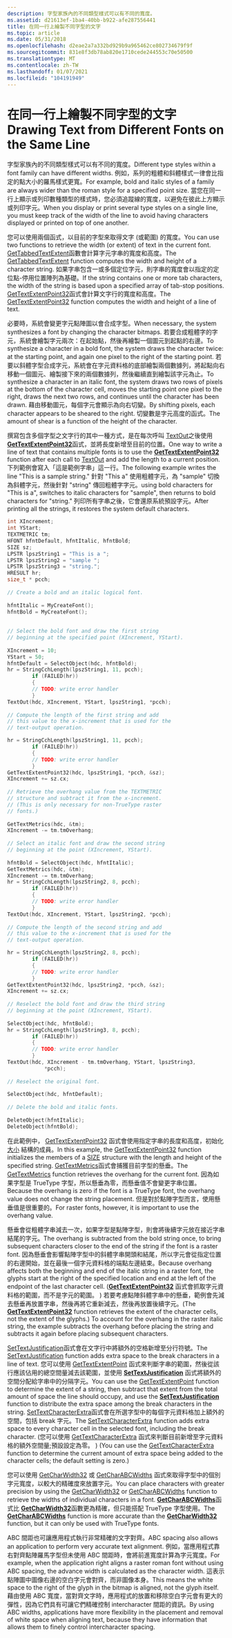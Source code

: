 ```yaml
---
description: 字型家族內的不同類型樣式可以有不同的寬度。
ms.assetid: d21613ef-1ba4-40bb-b922-afe287556441
title: 在同一行上繪製不同字型的文字
ms.topic: article
ms.date: 05/31/2018
ms.openlocfilehash: d2eae2a7a332bd929b9a965462ce802734679f9f
ms.sourcegitcommit: 831e8f3db78ab820e1710cede244553c70e50500
ms.translationtype: MT
ms.contentlocale: zh-TW
ms.lasthandoff: 01/07/2021
ms.locfileid: "104191949"
---
```

# <a name="drawing-text-from-different-fonts-on-the-same-line"></a><span data-ttu-id="4f7c5-103">在同一行上繪製不同字型的文字</span><span class="sxs-lookup"><span data-stu-id="4f7c5-103">Drawing Text from Different Fonts on the Same Line</span></span>

<span data-ttu-id="4f7c5-104">字型家族內的不同類型樣式可以有不同的寬度。</span><span class="sxs-lookup"><span data-stu-id="4f7c5-104">Different type styles within a font family can have different widths.</span></span> <span data-ttu-id="4f7c5-105">例如，系列的粗體和斜體樣式一律會比指定的點大小的羅馬樣式更寬。</span><span class="sxs-lookup"><span data-stu-id="4f7c5-105">For example, bold and italic styles of a family are always wider than the roman style for a specified point size.</span></span> <span data-ttu-id="4f7c5-106">當您在同一行上顯示或列印數種類型的樣式時，您必須追蹤線的寬度，以避免在彼此上方顯示或列印字元。</span><span class="sxs-lookup"><span data-stu-id="4f7c5-106">When you display or print several type styles on a single line, you must keep track of the width of the line to avoid having characters displayed or printed on top of one another.</span></span>

<span data-ttu-id="4f7c5-107">您可以使用兩個函式，以目前的字型來取得文字 (或範圍) 的寬度。</span><span class="sxs-lookup"><span data-stu-id="4f7c5-107">You can use two functions to retrieve the width (or extent) of text in the current font.</span></span> <span data-ttu-id="4f7c5-108">[GetTabbedTextExtent](/windows/desktop/api/Winuser/nf-winuser-gettabbedtextextenta)函數會計算字元字串的寬度和高度。</span><span class="sxs-lookup"><span data-stu-id="4f7c5-108">The [GetTabbedTextExtent](/windows/desktop/api/Winuser/nf-winuser-gettabbedtextextenta) function computes the width and height of a character string.</span></span> <span data-ttu-id="4f7c5-109">如果字串包含一或多個定位字元，則字串的寬度會以指定的定位點-停用位置陣列為基礎。</span><span class="sxs-lookup"><span data-stu-id="4f7c5-109">If the string contains one or more tab characters, the width of the string is based upon a specified array of tab-stop positions.</span></span> <span data-ttu-id="4f7c5-110">[GetTextExtentPoint32](/windows/desktop/api/Wingdi/nf-wingdi-gettextextentpoint32a)函式會計算文字行的寬度和高度。</span><span class="sxs-lookup"><span data-stu-id="4f7c5-110">The [GetTextExtentPoint32](/windows/desktop/api/Wingdi/nf-wingdi-gettextextentpoint32a) function computes the width and height of a line of text.</span></span>

<span data-ttu-id="4f7c5-111">必要時，系統會變更字元點陣圖以會合成字型。</span><span class="sxs-lookup"><span data-stu-id="4f7c5-111">When necessary, the system synthesizes a font by changing the character bitmaps.</span></span> <span data-ttu-id="4f7c5-112">若要合成粗體字的字元，系統會繪製字元兩次：在起始點，然後再繪製一個圖元到起點的右邊。</span><span class="sxs-lookup"><span data-stu-id="4f7c5-112">To synthesize a character in a bold font, the system draws the character twice: at the starting point, and again one pixel to the right of the starting point.</span></span> <span data-ttu-id="4f7c5-113">若要以斜體字型合成字元，系統會在字元資料格的底部繪製兩個數據列，將起點向右移動一個圖元、繪製接下來的兩個數據列，然後繼續直到繪製該字元為止。</span><span class="sxs-lookup"><span data-stu-id="4f7c5-113">To synthesize a character in an italic font, the system draws two rows of pixels at the bottom of the character cell, moves the starting point one pixel to the right, draws the next two rows, and continues until the character has been drawn.</span></span> <span data-ttu-id="4f7c5-114">藉由移動圖元，每個字元會顯示為向右切變。</span><span class="sxs-lookup"><span data-stu-id="4f7c5-114">By shifting pixels, each character appears to be sheared to the right.</span></span> <span data-ttu-id="4f7c5-115">切變數是字元高度的函式。</span><span class="sxs-lookup"><span data-stu-id="4f7c5-115">The amount of shear is a function of the height of the character.</span></span>

<span data-ttu-id="4f7c5-116">撰寫包含多個字型之文字行的其中一種方式，是在每次呼叫 [TextOut](/windows/desktop/api/Wingdi/nf-wingdi-textouta)之後使用 [**GetTextExtentPoint32**](/windows/win32/api/wingdi/nf-wingdi-gettextextentpoint32a)函式，並將長度新增至目前的位置。</span><span class="sxs-lookup"><span data-stu-id="4f7c5-116">One way to write a line of text that contains multiple fonts is to use the [**GetTextExtentPoint32**](/windows/win32/api/wingdi/nf-wingdi-gettextextentpoint32a) function after each call to [TextOut](/windows/desktop/api/Wingdi/nf-wingdi-textouta) and add the length to a current position.</span></span> <span data-ttu-id="4f7c5-117">下列範例會寫入「這是範例字串」這一行。</span><span class="sxs-lookup"><span data-stu-id="4f7c5-117">The following example writes the line "This is a sample string."</span></span> <span data-ttu-id="4f7c5-118">針對 "This a" 使用粗體字元，為 "sample" 切換為斜體字元，然後針對 "string" 傳回粗體字字元。</span><span class="sxs-lookup"><span data-stu-id="4f7c5-118">using bold characters for "This is a", switches to italic characters for "sample", then returns to bold characters for "string."</span></span> <span data-ttu-id="4f7c5-119">列印所有字串之後，它會還原系統預設字元。</span><span class="sxs-lookup"><span data-stu-id="4f7c5-119">After printing all the strings, it restores the system default characters.</span></span>


```C++
int XIncrement; 
int YStart; 
TEXTMETRIC tm; 
HFONT hfntDefault, hfntItalic, hfntBold; 
SIZE sz; 
LPSTR lpszString1 = "This is a "; 
LPSTR lpszString2 = "sample "; 
LPSTR lpszString3 = "string."; 
HRESULT hr;
size_t * pcch;
 
// Create a bold and an italic logical font.  
 
hfntItalic = MyCreateFont(); 
hfntBold = MyCreateFont(); 
 
 
// Select the bold font and draw the first string  
// beginning at the specified point (XIncrement, YStart).  
 
XIncrement = 10; 
YStart = 50; 
hfntDefault = SelectObject(hdc, hfntBold); 
hr = StringCchLength(lpszString1, 11, pcch);
        if (FAILED(hr))
        {
        // TODO: write error handler 
        }
TextOut(hdc, XIncrement, YStart, lpszString1, *pcch); 
 
// Compute the length of the first string and add  
// this value to the x-increment that is used for the  
// text-output operation.  

hr = StringCchLength(lpszString1, 11, pcch);
        if (FAILED(hr))
        {
        // TODO: write error handler 
        } 
GetTextExtentPoint32(hdc, lpszString1, *pcch, &sz); 
XIncrement += sz.cx; 
 
// Retrieve the overhang value from the TEXTMETRIC  
// structure and subtract it from the x-increment.  
// (This is only necessary for non-TrueType raster  
// fonts.)  
 
GetTextMetrics(hdc, &tm); 
XIncrement -= tm.tmOverhang; 
 
// Select an italic font and draw the second string  
// beginning at the point (XIncrement, YStart).  
 
hfntBold = SelectObject(hdc, hfntItalic); 
GetTextMetrics(hdc, &tm); 
XIncrement -= tm.tmOverhang;
hr = StringCchLength(lpszString2, 8, pcch);
        if (FAILED(hr))
        {
        // TODO: write error handler 
        } 
TextOut(hdc, XIncrement, YStart, lpszString2, *pcch); 
 
// Compute the length of the second string and add  
// this value to the x-increment that is used for the  
// text-output operation.  

hr = StringCchLength(lpszString2, 8, pcch);
        if (FAILED(hr))
        {
        // TODO: write error handler 
        }  
GetTextExtentPoint32(hdc, lpszString2, *pcch, &sz); 
XIncrement += sz.cx; 
 
// Reselect the bold font and draw the third string  
// beginning at the point (XIncrement, YStart).  
 
SelectObject(hdc, hfntBold);
hr = StringCchLength(lpszString3, 8, pcch);
        if (FAILED(hr))
        {
        // TODO: write error handler 
        }  
TextOut(hdc, XIncrement - tm.tmOverhang, YStart, lpszString3, 
            *pcch); 
 
// Reselect the original font.  
 
SelectObject(hdc, hfntDefault); 
 
// Delete the bold and italic fonts.  
 
DeleteObject(hfntItalic); 
DeleteObject(hfntBold); 
```



<span data-ttu-id="4f7c5-120">在此範例中， [GetTextExtentPoint32](/windows/desktop/api/Wingdi/nf-wingdi-gettextextentpoint32a) 函式會使用指定字串的長度和高度，初始化 [大小](/previous-versions//dd145106(v=vs.85)) 結構的成員。</span><span class="sxs-lookup"><span data-stu-id="4f7c5-120">In this example, the [GetTextExtentPoint32](/windows/desktop/api/Wingdi/nf-wingdi-gettextextentpoint32a) function initializes the members of a [SIZE](/previous-versions//dd145106(v=vs.85)) structure with the length and height of the specified string.</span></span> <span data-ttu-id="4f7c5-121">[GetTextMetrics](/windows/desktop/api/Wingdi/nf-wingdi-gettextmetrics)函式會捕獲目前字型的懸垂。</span><span class="sxs-lookup"><span data-stu-id="4f7c5-121">The [GetTextMetrics](/windows/desktop/api/Wingdi/nf-wingdi-gettextmetrics) function retrieves the overhang for the current font.</span></span> <span data-ttu-id="4f7c5-122">因為如果字型是 TrueType 字型，所以懸垂為零，而懸垂值不會變更字串位置。</span><span class="sxs-lookup"><span data-stu-id="4f7c5-122">Because the overhang is zero if the font is a TrueType font, the overhang value does not change the string placement.</span></span> <span data-ttu-id="4f7c5-123">但是對於點陣字型而言，使用懸垂值是很重要的。</span><span class="sxs-lookup"><span data-stu-id="4f7c5-123">For raster fonts, however, it is important to use the overhang value.</span></span>

<span data-ttu-id="4f7c5-124">懸垂會從粗體字串減去一次，如果字型是點陣字型，則會將後續字元放在接近字串結尾的字元。</span><span class="sxs-lookup"><span data-stu-id="4f7c5-124">The overhang is subtracted from the bold string once, to bring subsequent characters closer to the end of the string if the font is a raster font.</span></span> <span data-ttu-id="4f7c5-125">因為懸垂會影響點陣字型中的斜體字串開頭和結尾，所以字元會從指定位置的右邊開始，並在最後一個字元資料格的端點左邊結束。</span><span class="sxs-lookup"><span data-stu-id="4f7c5-125">Because overhang affects both the beginning and end of the italic string in a raster font, the glyphs start at the right of the specified location and end at the left of the endpoint of the last character cell.</span></span> <span data-ttu-id="4f7c5-126"> ([**GetTextExtentPoint32**](/windows/win32/api/wingdi/nf-wingdi-gettextextentpoint32a) 函式會抓取字元資料格的範圍，而不是字元的範圍。 ) 若要考慮點陣斜體字串中的懸垂，範例會先減去懸垂再放置字串，然後再將它重新減去，然後再放置後續字元。</span><span class="sxs-lookup"><span data-stu-id="4f7c5-126">(The [**GetTextExtentPoint32**](/windows/win32/api/wingdi/nf-wingdi-gettextextentpoint32a) function retrieves the extent of the character cells, not the extent of the glyphs.) To account for the overhang in the raster italic string, the example subtracts the overhang before placing the string and subtracts it again before placing subsequent characters.</span></span>

<span data-ttu-id="4f7c5-127">[SetTextJustification](/windows/desktop/api/Wingdi/nf-wingdi-settextjustification)函式會在文字行中將額外的空格新增至分行符號。</span><span class="sxs-lookup"><span data-stu-id="4f7c5-127">The [SetTextJustification](/windows/desktop/api/Wingdi/nf-wingdi-settextjustification) function adds extra space to the break characters in a line of text.</span></span> <span data-ttu-id="4f7c5-128">您可以使用 [GetTextExtentPoint](/windows/desktop/api/WinGdi/nf-wingdi-gettextextentpointa) 函式來判斷字串的範圍，然後從該行應該佔用的總空間量減去該範圍，並使用 [**SetTextJustification**](/windows/win32/api/wingdi/nf-wingdi-settextjustification) 函式將額外的空間分配給字串中的分隔字元。</span><span class="sxs-lookup"><span data-stu-id="4f7c5-128">You can use the [GetTextExtentPoint](/windows/desktop/api/WinGdi/nf-wingdi-gettextextentpointa) function to determine the extent of a string, then subtract that extent from the total amount of space the line should occupy, and use the [**SetTextJustification**](/windows/win32/api/wingdi/nf-wingdi-settextjustification) function to distribute the extra space among the break characters in the string.</span></span> <span data-ttu-id="4f7c5-129">[SetTextCharacterExtra](/windows/desktop/api/Wingdi/nf-wingdi-settextcharacterextra)函式會在所選字型中的每個字元資料格加上額外的空間，包括 break 字元。</span><span class="sxs-lookup"><span data-stu-id="4f7c5-129">The [SetTextCharacterExtra](/windows/desktop/api/Wingdi/nf-wingdi-settextcharacterextra) function adds extra space to every character cell in the selected font, including the break character.</span></span> <span data-ttu-id="4f7c5-130"> (您可以使用 [GetTextCharacterExtra](/windows/desktop/api/Wingdi/nf-wingdi-gettextcharacterextra) 函式來判斷目前新增至字元資料格的額外空間量;預設設定為零。 ) </span><span class="sxs-lookup"><span data-stu-id="4f7c5-130">(You can use the [GetTextCharacterExtra](/windows/desktop/api/Wingdi/nf-wingdi-gettextcharacterextra) function to determine the current amount of extra space being added to the character cells; the default setting is zero.)</span></span>

<span data-ttu-id="4f7c5-131">您可以使用 [GetCharWidth32](/windows/desktop/api/Wingdi/nf-wingdi-getcharwidth32a) 或 [GetCharABCWidths](/windows/desktop/api/Wingdi/nf-wingdi-getcharabcwidthsa) 函式來取得字型中的個別字元寬度，以較大的精確度來放置字元。</span><span class="sxs-lookup"><span data-stu-id="4f7c5-131">You can place characters with greater precision by using the [GetCharWidth32](/windows/desktop/api/Wingdi/nf-wingdi-getcharwidth32a) or [GetCharABCWidths](/windows/desktop/api/Wingdi/nf-wingdi-getcharabcwidthsa) function to retrieve the widths of individual characters in a font.</span></span> <span data-ttu-id="4f7c5-132">[**GetCharABCWidths**](/windows/win32/api/wingdi/nf-wingdi-getcharabcwidthsa)函式比 [**GetCharWidth32**](/windows/win32/api/wingdi/nf-wingdi-getcharwidth32a)函數更為精確，但只能搭配 TrueType 字型使用。</span><span class="sxs-lookup"><span data-stu-id="4f7c5-132">The [**GetCharABCWidths**](/windows/win32/api/wingdi/nf-wingdi-getcharabcwidthsa) function is more accurate than the [**GetCharWidth32**](/windows/win32/api/wingdi/nf-wingdi-getcharwidth32a) function, but it can only be used with TrueType fonts.</span></span>

<span data-ttu-id="4f7c5-133">ABC 間距也可讓應用程式執行非常精確的文字對齊。</span><span class="sxs-lookup"><span data-stu-id="4f7c5-133">ABC spacing also allows an application to perform very accurate text alignment.</span></span> <span data-ttu-id="4f7c5-134">例如，當應用程式靠右對齊點陣羅馬字型但未使用 ABC 間距時，會將前進寬度計算為字元寬度。</span><span class="sxs-lookup"><span data-stu-id="4f7c5-134">For example, when the application right aligns a raster roman font without using ABC spacing, the advance width is calculated as the character width.</span></span> <span data-ttu-id="4f7c5-135">這表示點陣圖中圖像右邊的空白字元會對齊，而非圖像本身。</span><span class="sxs-lookup"><span data-stu-id="4f7c5-135">This means the white space to the right of the glyph in the bitmap is aligned, not the glyph itself.</span></span> <span data-ttu-id="4f7c5-136">藉由使用 ABC 寬度，當對齊文字時，應用程式的放置和移除空白字元會有更大的彈性，因為它們具有可讓它們精確控制 intercharacter 間距的資訊。</span><span class="sxs-lookup"><span data-stu-id="4f7c5-136">By using ABC widths, applications have more flexibility in the placement and removal of white space when aligning text, because they have information that allows them to finely control intercharacter spacing.</span></span>

 

 

